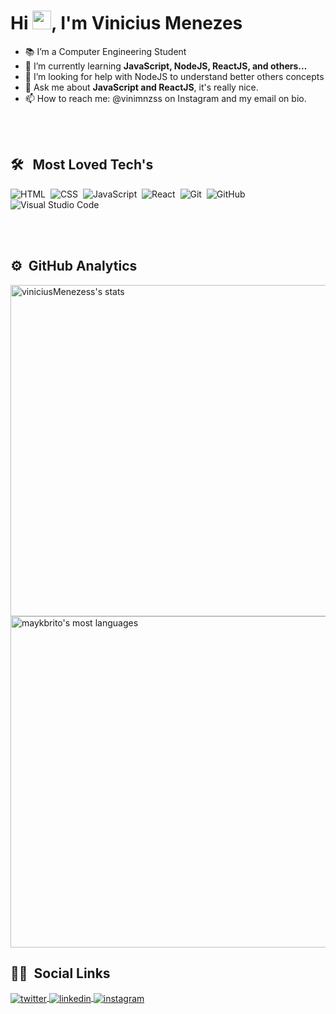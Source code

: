 
<h1 align="left">Hi <img src="https://raw.githubusercontent.com/kaueMarques/kaueMarques/master/hi.gif" width="30px">, I'm Vinicius Menezes</h1>

- 📚 I’m a Computer Engineering Student
- 🌱 I’m currently learning **JavaScript, NodeJS, ReactJS, and others...**
- 🤔 I’m looking for help with NodeJS to understand better others concepts
- 💬 Ask me about **JavaScript and ReactJS**, it's really nice.
- 📫 How to reach me: @vinimnzss on Instagram and my email on bio.

<br><br>

## 🛠 &nbsp; Most Loved Tech's
![HTML](https://img.shields.io/badge/-HTML-05122A?style=flat&logo=HTML5)&nbsp;
![CSS](https://img.shields.io/badge/-CSS-05122A?style=flat&logo=CSS3&logoColor=1572B6)&nbsp;
![JavaScript](https://img.shields.io/badge/-JavaScript-05122A?style=flat&logo=javascript)&nbsp;
![React](https://img.shields.io/badge/-React-05122A?style=flat&logo=react)&nbsp;
![Git](https://img.shields.io/badge/-Git-05122A?style=flat&logo=git)&nbsp;
![GitHub](https://img.shields.io/badge/-GitHub-05122A?style=flat&logo=github)&nbsp;
![Visual Studio Code](https://img.shields.io/badge/-Visual%20Studio%20Code-05122A?style=flat&logo=visual-studio-code&logoColor=007ACC)&nbsp;

<br><br>

## ⚙️ &nbsp;GitHub Analytics

<p align="left">
<img width="530em" src="https://github-readme-stats.vercel.app/api?username=viniciusMenezess&show_icons=true&theme=vision-friendly-dark" alt="viniciusMenezess's stats"/>
<img width="530em" src="https://github-readme-stats.vercel.app/api/top-langs/?username=viniciusMenezess&layout=compact&theme=vision-friendly-dark" alt="maykbrito's most languages"/>
</p>

## 🙍‍♂️ &nbsp;Social Links 

<a href="https://twitter.com/vznnfps" target="_blank">
  <img align="center" src="https://img.shields.io/badge/-vznnfps-05122A?style=flat&logo=twitter" alt="twitter"/>  
</a>
<a href="https://www.linkedin.com/in/vinicius-menezes-5a525320a/" target="_blank">
  <img align="center" src="https://img.shields.io/badge/-ViniciusMenezes-05122A?style=flat&logo=linkedin" alt="linkedin"/>
</a>
<a href="https://www.instagram.com/vinimnzss/" target="_blank">
 <img align="center" src="https://img.shields.io/badge/-vinimnzss-05122A?style=flat&logo=instagram" alt="instagram"/>
</a>
</p>
